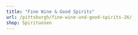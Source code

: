 ```yaml
---
title: "Fine Wine & Good Spirits"
url: /pittsburgh/fine-wine-und-good-spirits-26/
shop: Spirituosen
---
```

